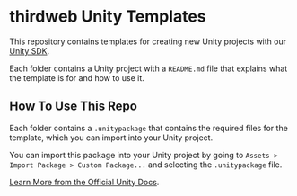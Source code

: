 # thirdweb Unity Templates

This repository contains templates for creating new Unity projects with our [Unity SDK](https://github.com/thirdweb-dev/unity-sdk).

Each folder contains a Unity project with a `README.md` file that explains what the template is for and how to use it.

## How To Use This Repo

Each folder contains a `.unitypackage` that contains the required files for the template, which you can import into your Unity project.

You can import this package into your Unity project by going to `Assets > Import Package > Custom Package...` and selecting the `.unitypackage` file.

[Learn More from the Official Unity Docs](https://docs.unity3d.com/Manual/AssetPackages.html).

